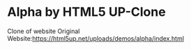 # Alpha by HTML5 UP-Clone
 Clone of website
Original Website:https://html5up.net/uploads/demos/alpha/index.html

